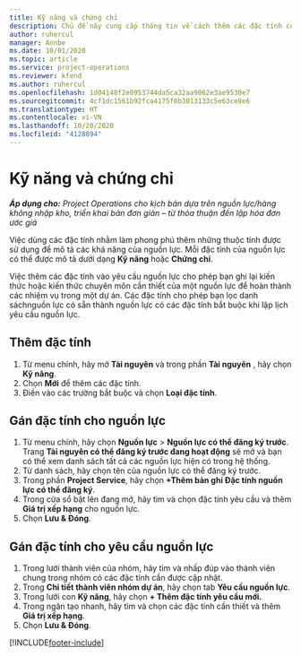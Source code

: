 ```yaml
---
title: Kỹ năng và chứng chỉ
description: Chủ đề này cung cấp thông tin về cách thêm các đặc tính của chứng chỉ và kỹ năng vào nguồn lực.
author: ruhercul
manager: Annbe
ms.date: 10/01/2020
ms.topic: article
ms.service: project-operations
ms.reviewer: kfend
ms.author: ruhercul
ms.openlocfilehash: 1d04148f2e0953744da5ca32aa9062e3ae9530e7
ms.sourcegitcommit: 4cf1dc1561b92fca4175f0b3813133c5e63ce8e6
ms.translationtype: HT
ms.contentlocale: vi-VN
ms.lasthandoff: 10/28/2020
ms.locfileid: "4128894"
---
```

# <a name="skills-and-certifications"></a>Kỹ năng và chứng chỉ
_**Áp dụng cho:** Project Operations cho kịch bản dựa trên nguồn lực/hàng không nhập kho, triển khai bản đơn giản – từ thỏa thuận đến lập hóa đơn ước giá_

Việc dùng các đặc tính nhằm làm phong phú thêm những thuộc tính được sử dụng để mô tả các khả năng của nguồn lực. Mỗi đặc tính của nguồn lực có thể được mô tả dưới dạng **Kỹ năng** hoặc **Chứng chỉ**.

Việc thêm các đặc tính vào yêu cầu nguồn lực cho phép bạn ghi lại kiến thức hoặc kiến thức chuyên môn cần thiết của một nguồn lực để hoàn thành các nhiệm vụ trong một dự án. Các đặc tính cho phép bạn lọc danh sáchnguồn lực có sẵn thành nguồn lực có các đặc tính bắt buộc khi lập lịch yêu cầu nguồn lực.

## <a name="add-characteristics"></a>Thêm đặc tính

1. Từ menu chính, hãy mở **Tài nguyên** và trong phần **Tài nguyên** , hãy chọn **Kỹ năng**.
2. Chọn **Mới** để thêm các đặc tính.
3. Điền vào các trường bắt buộc và chọn **Loại đặc tính**.

## <a name="assign-characteristics-to-resources"></a>Gán đặc tính cho nguồn lực

1. Từ menu chính, hãy chọn **Nguồn lực** > **Nguồn lực có thể đăng ký trước**. Trang **Tài nguyên có thể đăng ký trước đang hoạt động** sẽ mở và bạn có thể xem danh sách tất cả các nguồn lực hiện có trong hệ thống.
2. Từ danh sách, hãy chọn tên của nguồn lực có thể đăng ký trước.
3. Trong phần **Project Service**, hãy chọn **+Thêm bản ghi Đặc tính nguồn lực có thể đăng ký**.
4. Trong cửa sổ bật lên đang mở, hãy tìm và chọn đặc tính yêu cầu và thêm **Giá trị xếp hạng** cho nguồn lực.
5. Chọn **Lưu & Đóng**.

## <a name="assign-characteristics-to-resource-requirements"></a>Gán đặc tính cho yêu cầu nguồn lực

1. Trong lưới thành viên của nhóm, hãy tìm và nhấp đúp vào thành viên chung trong nhóm có các đặc tính cần được cập nhật.
2. Trong **Chi tiết thành viên nhóm dự án**, hãy chọn tab **Yêu cầu nguồn lực**.
3. Trong lưới con **Kỹ năng**, hãy chọn **+ Thêm đặc tính yêu cầu mới.**
4. Trong ngăn tạo nhanh, hãy tìm và chọn các đặc tính cần thiết và thêm **Giá trị xếp hạng**.
5. Chọn **Lưu & Đóng**.

[!INCLUDE[footer-include](../includes/footer-banner.md)]